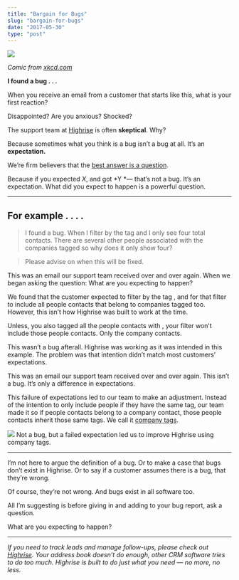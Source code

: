 ```yaml
---
title: "Bargain for Bugs"
slug: "bargain-for-bugs"
date: "2017-05-30"
type: "post"
---
```


![](https://cdn-images-1.medium.com/max/1600/1*zjcT_Fy9Gh1BpsWfAMQ0PQ.png)

*Comic from [xkcd.com](https://xkcd.com/1163/)*

**I found a bug . . .**

When you receive an email from a customer that starts like this, what is your
first reaction?

Disappointed? Are you anxious? Shocked?

The support team at [Highrise](https://highrisehq.com/) is often **skeptical**.
Why?

Because sometimes what you think is a bug isn’t a bug at all. It’s an
**expectation.**

We’re firm believers that the [best answer is a
question](https://medium.com/@cjgallo/the-best-answer-is-a-question-a5484265cc70).

Because if you expected *X*, and got *Y *— that’s not a bug. It’s an
expectation. What did you expect to happen is a powerful question.

*****

## For example . . . .

> I found a bug. When I filter by the tag  and I only see four total contacts.
> There are several other people associated with the companies tagged  so why does
it only show four?

> Please advise on when this will be fixed.

This was an email our support team received over and over again. When we began
asking the question: What are you expecting to happen?

We found that the customer expected to filter by the tag , and for that filter
to include all people contacts that belong to companies tagged  too. However,
this isn’t how Highrise was built to work at the time.

Unless, you also tagged all the people contacts with , your filter won’t include
those people contacts. Only the company contacts.

This wasn’t a bug afterall. Highrise was working as it was intended in this
example. The problem was that intention didn’t match most customers’
expectations.

This was an email our support team received over and over again. This isn’t a
bug. It’s only a difference in expectations.

This failure of expectations led to our team to make an adjustment. Instead of
the intention to only include people if they have the same tag, our team made it
so if people contacts belong to a company contact, those people contacts inherit
those same tags. We call it [company
tags](https://help.highrisehq.com/contacts/better-tags/#company-tags).

![](https://cdn-images-1.medium.com/max/1600/1*WLQeor2ic-fVL1oFMup1tA.gif)
<span class="figcaption_hack">Not a bug, but a failed expectation led us to improve Highrise using company
tags.</span>

*****

I’m not here to argue the definition of a bug. Or to make a case that bugs don’t
exist in Highrise. Or to say if a customer assumes there is a bug, that they’re
wrong.

Of course, they’re not wrong. And bugs exist in all software too.

All I’m suggesting is before giving in and adding to your bug report, ask a
question.

What are you expecting to happen?

*****

*If you need to track leads and manage follow-ups, please check out [Highrise](https://highrisehq.com/). Your address book doesn’t do enough, other CRM software tries to do too much. Highrise is built to do just what you need — no more, no less.*



